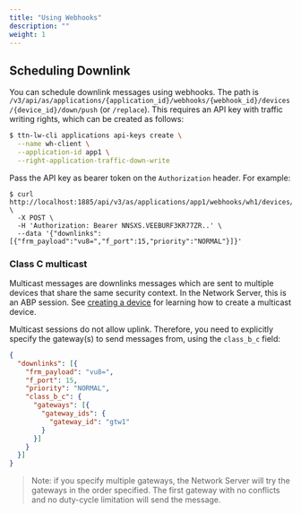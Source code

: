 ```yaml
---
title: "Using Webhooks"
description: ""
weight: 1
---
```


## Scheduling Downlink

You can schedule downlink messages using webhooks. The path is `/v3/api/as/applications/{application_id}/webhooks/{webhook_id}/devices/{device_id}/down/push` (or `/replace`). This requires an API key with traffic writing rights, which can be created as follows:

```bash
$ ttn-lw-cli applications api-keys create \
  --name wh-client \
  --application-id app1 \
  --right-application-traffic-down-write
```

Pass the API key as bearer token on the `Authorization` header. For example:

```
$ curl http://localhost:1885/api/v3/as/applications/app1/webhooks/wh1/devices/dev1/down/push \
  -X POST \
  -H 'Authorization: Bearer NNSXS.VEEBURF3KR77ZR..' \
  --data '{"downlinks":[{"frm_payload":"vu8=","f_port":15,"priority":"NORMAL"}]}'
```

### Class C multicast

Multicast messages are downlinks messages which are sent to multiple devices that share the same security context. In the Network Server, this is an ABP session. See [creating a device](#createdev) for learning how to create a multicast device.

Multicast sessions do not allow uplink. Therefore, you need to explicitly specify the gateway(s) to send messages from, using the `class_b_c` field:

```json
{
  "downlinks": [{
    "frm_payload": "vu8=",
    "f_port": 15,
    "priority": "NORMAL",
    "class_b_c": {
      "gateways": [{
        "gateway_ids": {
          "gateway_id": "gtw1"
        }
      }]
    }
  }]
}
```

>Note: if you specify multiple gateways, the Network Server will try the gateways in the order specified. The first gateway with no conflicts and no duty-cycle limitation will send the message.
